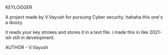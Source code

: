 KEYLOGGER

A project made by V.Vayush for pursuing Cyber security.
hahaha this one's a doozy.

it reads your key strokes and stores it in a text file. 
i made this in like 2021-ish
still in development.



AUTHOR - V.Vayush
